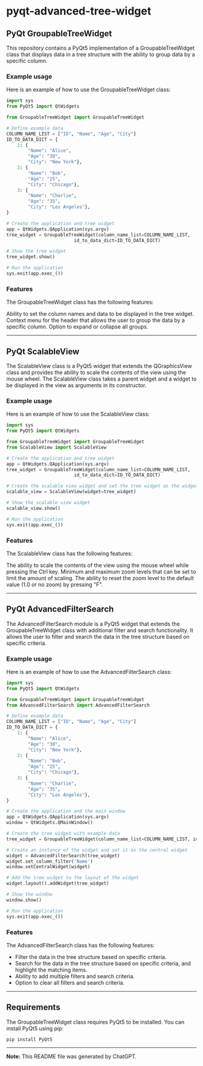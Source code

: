 # pyqt-advanced-tree-widget
## PyQt GroupableTreeWidget
This repository contains a PyQt5 implementation of a GroupableTreeWidget class that displays data in a tree structure with the ability to group data by a specific column.

### Example usage
Here is an example of how to use the GroupableTreeWidget class:

```python
import sys
from PyQt5 import QtWidgets

from GroupableTreeWidget import GroupableTreeWidget

# Define example data
COLUMN_NAME_LIST = ["ID", "Name", "Age", "City"]
ID_TO_DATA_DICT = {
    1: {
        "Name": "Alice", 
        "Age": "30", 
        "City": "New York"},
    2: {
        "Name": "Bob", 
        "Age": "25", 
        "City": "Chicago"},
    3: {
        "Name": "Charlie", 
        "Age": "35", 
        "City": "Los Angeles"},
}

# Create the application and tree widget
app = QtWidgets.QApplication(sys.argv)
tree_widget = GroupableTreeWidget(column_name_list=COLUMN_NAME_LIST, 
                         id_to_data_dict=ID_TO_DATA_DICT)

# Show the tree widget
tree_widget.show()

# Run the application
sys.exit(app.exec_())
```
### Features
The GroupableTreeWidget class has the following features:

Ability to set the column names and data to be displayed in the tree widget.
Context menu for the header that allows the user to group the data by a specific column.
Option to expand or collapse all groups.
___

## PyQt ScalableView
The ScalableView class is a PyQt5 widget that extends the QGraphicsView class and provides the ability to scale the contents of the view using the mouse wheel. The ScalableView class takes a parent widget and a widget to be displayed in the view as arguments in its constructor.

### Example usage
Here is an example of how to use the ScalableView class:

```python
import sys
from PyQt5 import QtWidgets

from GroupableTreeWidget import GroupableTreeWidget
from ScalableView import ScalableView

# Create the application and tree widget
app = QtWidgets.QApplication(sys.argv)
tree_widget = GroupableTreeWidget(column_name_list=COLUMN_NAME_LIST, 
                         id_to_data_dict=ID_TO_DATA_DICT)

# Create the scalable view widget and set the tree widget as the widget to be displayed in the view
scalable_view = ScalableView(widget=tree_widget)

# Show the scalable view widget
scalable_view.show()

# Run the application
sys.exit(app.exec_())
```
### Features
The ScalableView class has the following features:

The ability to scale the contents of the view using the mouse wheel while pressing the Ctrl key.
Minimum and maximum zoom levels that can be set to limit the amount of scaling.
The ability to reset the zoom level to the default value (1.0 or no zoom) by pressing "F".
___
## PyQt AdvancedFilterSearch
The AdvancedFilterSearch module is a PyQt5 widget that extends the GroupableTreeWidget class with additional filter and search functionality. It allows the user to filter and search the data in the tree structure based on specific criteria.
### Example usage
Here is an example of how to use the AdvancedFilterSearch class:

```python
import sys
from PyQt5 import QtWidgets

from GroupableTreeWidget import GroupableTreeWidget
from AdvancedFilterSearch import AdvancedFilterSearch

# Define example data
COLUMN_NAME_LIST = ["ID", "Name", "Age", "City"]
ID_TO_DATA_DICT = {
    1: {
        "Name": "Alice", 
        "Age": "30", 
        "City": "New York"},
    2: {
        "Name": "Bob", 
        "Age": "25", 
        "City": "Chicago"},
    3: {
        "Name": "Charlie", 
        "Age": "35", 
        "City": "Los Angeles"},
}

# Create the application and the main window
app = QtWidgets.QApplication(sys.argv)
window = QtWidgets.QMainWindow()

# Create the tree widget with example data
tree_widget = GroupableTreeWidget(column_name_list=COLUMN_NAME_LIST, id_to_data_dict=ID_TO_DATA_DICT)

# Create an instance of the widget and set it as the central widget
widget = AdvancedFilterSearch(tree_widget)
widget.set_column_filter('Name')
window.setCentralWidget(widget)

# Add the tree widget to the layout of the widget
widget.layout().addWidget(tree_widget)

# Show the window
window.show()

# Run the application
sys.exit(app.exec_())
```

### Features
The AdvancedFilterSearch class has the following features:

- Filter the data in the tree structure based on specific criteria.
- Search for the data in the tree structure based on specific criteria, and highlight the matching items.
- Ability to add multiple filters and search criteria.
- Option to clear all filters and search criteria.
___

## Requirements
The GroupableTreeWidget class requires PyQt5 to be installed. You can install PyQt5 using pip:

```
pip install PyQt5
```
___
**Note:** This README file was generated by ChatGPT.
